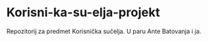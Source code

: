 # Korisni-ka-su-elja-projekt
Repozitorij za predmet Korisnička sučelja. U paru Ante Batovanja i ja.
